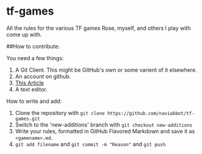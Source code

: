 # tf-games
All the rules for the various TF games Rose, myself, and others I play with come up with.  

##How to contribute:  

You need a few things:  

1. A Git Client. This might be GitHub's own or some varient of it elsewhere.
2. An account on github.
3. [This Article](https://help.github.com/articles/github-flavored-markdown/)
4. A text editor.  

How to write and add:

1. Clone the repository with ```git clone https://github.com/naviabbot/tf-games.git```
2. Switch to the 'new-additions' branch with ```git checkout new-additions```
3. Write your rules, formatted in GitHub Flavored Markdown and save it as ```<gamename>.md```. 
4. ```git add filename``` and ```git commit -m "Reason"``` and ```git push```

